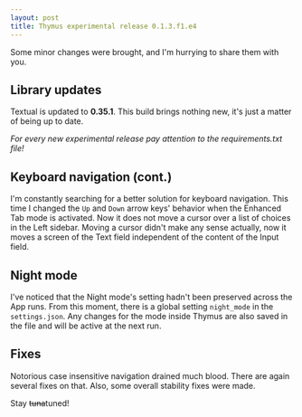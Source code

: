 ```yaml
---
layout: post
title: Thymus experimental release 0.1.3.f1.e4
---
```


Some minor changes were brought, and I'm hurrying to share them with you.

## Library updates

Textual is updated to __0.35.1__. This build brings nothing new, it's just a matter of being up to date.

_For every new experimental release pay attention to the requirements.txt file!_

## Keyboard navigation (cont.)

I'm constantly searching for a better solution for keyboard navigation. This time I changed the `Up` and `Down` arrow keys' behavior when the Enhanced Tab mode is activated. Now it does not move a cursor over a list of choices in the Left sidebar. Moving a cursor didn't make any sense actually, now it moves a screen of the Text field independent of the content of the Input field.

## Night mode

I've noticed that the Night mode's setting hadn't been preserved across the App runs. From this moment, there is a global setting `night_mode` in the `settings.json`. Any changes for the mode inside Thymus are also saved in the file and will be active at the next run.

## Fixes

Notorious case insensitive navigation drained much blood. There are again several fixes on that. Also, some overall stability fixes were made.

Stay ~~tuna~~tuned!